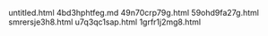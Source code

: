 untitled.html
4bd3hphtfeg.md
49n70crp79g.html
59ohd9fa27g.html
smrersje3h8.html
u7q3qc1sap.html
1grfr1j2mg8.html